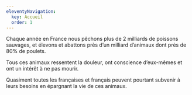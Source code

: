 ```yaml
---
eleventyNavigation:
  key: Accueil
  order: 1
---
```


Chaque année en France nous pêchons plus de 2 milliards de poissons sauvages, et élevons et abattons près d’un milliard d’animaux dont près de 80% de poulets.

Tous ces animaux ressentent la douleur, ont conscience d’eux-mêmes et ont un intérêt à ne pas mourir.

Quasiment toutes les françaises et français peuvent pourtant subvenir à leurs besoins en épargnant la vie de ces animaux.

